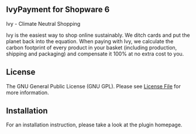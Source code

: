 ## IvyPayment for Shopware 6 

Ivy - Climate Neutral Shopping

Ivy is the easiest way to shop online sustainably. We ditch cards and put the planet back into the equation. When paying with Ivy, we calculate the carbon footprint of every product in your basket (including production, shipping and packaging) and compensate it 100% at no extra cost to you.

## License

The GNU General Public License (GNU GPL). Please see [License File](LICENSE) for more information.


## Installation

For an installation instruction, please take a look at the plugin homepage.
